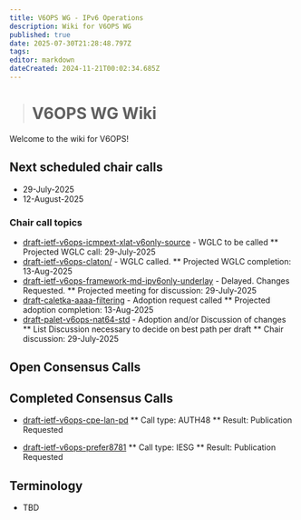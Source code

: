 ```yaml
---
title: V6OPS WG - IPv6 Operations
description: Wiki for V6OPS WG
published: true
date: 2025-07-30T21:28:48.797Z
tags: 
editor: markdown
dateCreated: 2024-11-21T00:02:34.685Z
---
```


> # V6OPS WG Wiki

Welcome to the wiki for V6OPS!

## Next scheduled chair calls

* 29-July-2025
* 12-August-2025

### Chair call topics

* [draft-ietf-v6ops-icmpext-xlat-v6only-source](https://datatracker.ietf.org/doc/draft-ietf-v6ops-icmpext-xlat-v6only-source/) - WGLC to be called
** Projected WGLC call: 29-July-2025
* [draft-ietf-v6ops-claton/](https://datatracker.ietf.org/doc/draft-ietf-v6ops-claton/) - WGLC called.
** Projected WGLC completion: 13-Aug-2025
* [draft-ietf-v6ops-framework-md-ipv6only-underlay](https://datatracker.ietf.org/doc/draft-ietf-v6ops-framework-md-ipv6only-underlay/) - Delayed. Changes Requested. 
** Projected meeting for discussion: 29-July-2025
* [draft-caletka-aaaa-filtering](https://datatracker.ietf.org/doc/html/draft-caletka-aaaa-filtering) - Adoption request called
** Projected adoption completion: 13-Aug-2025
* [draft-palet-v6ops-nat64-std](https://datatracker.ietf.org/doc/draft-palet-v6ops-nat64-std/) - Adoption and/or Discussion of changes
** List Discussion necessary to decide on best path per draft
** Chair discussion: 29-July-2025

## Open Consensus Calls


## Completed Consensus Calls

* [draft-ietf-v6ops-cpe-lan-pd](https://datatracker.ietf.org/doc/draft-ietf-v6ops-cpe-lan-pd/)
** Call type: AUTH48
** Result: Publication Requested

* [draft-ietf-v6ops-prefer8781](https://datatracker.ietf.org/doc/draft-ietf-v6ops-prefer8781/) 
** Call type: IESG
** Result: Publication Requested
  
   
## Terminology

 * TBD
  
  